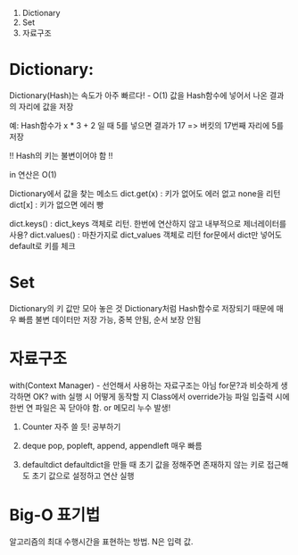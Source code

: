 1. Dictionary
2. Set
3. 자료구조

# Dictionary:
Dictionary(Hash)는 속도가 아주 빠르다! - O(1)
값을 Hash함수에 넣어서 나온 결과의 자리에 값을 저장

예: Hash함수가 x * 3 + 2 일 때
5를 넣으면 결과가 17 => 버킷의 17번째 자리에 5를 저장

!! Hash의 키는 불변이어야 함 !!

in 연산은 O(1)

Dictionary에서 값을 찾는 메소드
dict.get(x) : 키가 없어도 에러 없고 none을 리턴
dict[x] : 키가 없으면 에러 빵

dict.keys() : dict_keys 객체로 리턴. 한번에 연산하지 않고 내부적으로 제너레이터를 사용?
dict.values() : 마찬가지로 dict_values 객체로 리턴
for문에서 dict만 넣어도 default로 키를 체크 

# Set
Dictionary의 키 값만 모아 놓은 것
Dictionary처럼 Hash함수로 저장되기 때문에 매우 빠름
불변 데이터만 저장 가능, 중복 안됨, 순서 보장 안됨

# 자료구조
with(Context Manager) - 선언해서 사용하는 자료구조는 아님 for문?과 비슷하게 생각하면 OK?
with 실행 시 어떻게 동작할 지 Class에서 override가능
파일 입출력 시에 한번 연 파일은 꼭 닫아야 함. or 메모리 누수 발생!

1. Counter
자주 쓸 듯! 공부하기

2. deque
pop, popleft, append, appendleft 매우 빠름

3. defaultdict
defaultdict을 만들 때 초기 값을 정해주면
존재하지 않는 키로 접근해도 초기 값으로 설정하고 연산 실행

# Big-O 표기법
알고리즘의 최대 수행시간을 표현하는 방법. N은 입력 값.